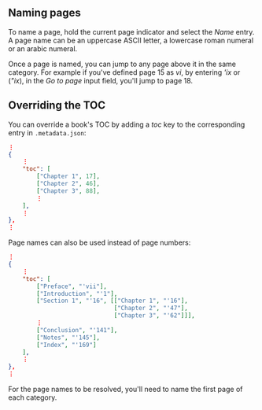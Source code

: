 ## Naming pages

To name a page, hold the current page indicator and select the *Name* entry. A page name can be an uppercase ASCII letter, a lowercase roman numeral or an arabic numeral.

Once a page is named, you can jump to any page above it in the same category. For example if you've defined page 15 as *vi*, by entering *'ix* or (*"ix*), in the *Go to page* input field, you'll jump to page 18.

## Overriding the TOC

You can override a book's TOC by adding a *toc* key to the corresponding entry in `.metadata.json`:

```json
⋮
{
	⋮
	"toc": [
		["Chapter 1", 17],
		["Chapter 2", 46],
		["Chapter 3", 88],
		⋮
	],
	⋮
},
⋮
```

Page names can also be used instead of page numbers:

```json
⋮
{
	⋮
	"toc": [
		["Preface", "'vii"],
		["Introduction", "'1"],
		["Section 1", "'16", [["Chapter 1", "'16"],
							  ["Chapter 2", "'47"],
							  ["Chapter 3", "'62"]]],
		⋮
		["Conclusion", "'141"],
		["Notes", "'145"],
		["Index", "'169"]
	],
	⋮
},
⋮
```

For the page names to be resolved, you'll need to name the first page of each category.

